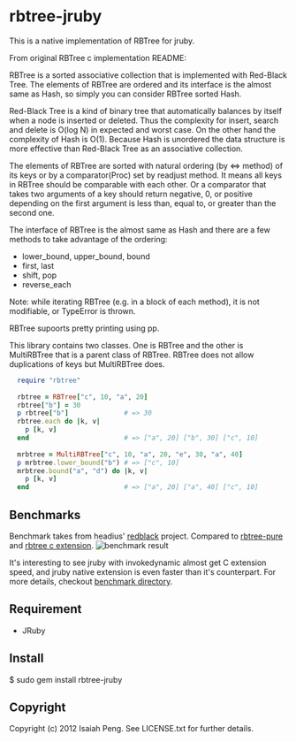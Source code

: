 rbtree-jruby
============

This is a native implementation of RBTree for jruby.

From original RBTree c implementation README: 

RBTree is a sorted associative collection that is implemented with Red-Black Tree. The elements of RBTree are ordered and its interface is the almost same as Hash, so simply you can consider RBTree sorted Hash.

Red-Black Tree is a kind of binary tree that automatically balances
by itself when a node is inserted or deleted. Thus the complexity
for insert, search and delete is O(log N) in expected and worst
case. On the other hand the complexity of Hash is O(1). Because
Hash is unordered the data structure is more effective than
Red-Black Tree as an associative collection.

The elements of RBTree are sorted with natural ordering (by <=>
method) of its keys or by a comparator(Proc) set by readjust
method. It means all keys in RBTree should be comparable with each
other. Or a comparator that takes two arguments of a key should return
negative, 0, or positive depending on the first argument is less than,
equal to, or greater than the second one.

The interface of RBTree is the almost same as Hash and there are a
few methods to take advantage of the ordering:

  * lower_bound, upper_bound, bound
  * first, last
  * shift, pop
  * reverse_each

Note: while iterating RBTree (e.g. in a block of each method), it is
not modifiable, or TypeError is thrown.

RBTree supoorts pretty printing using pp.

This library contains two classes. One is RBTree and the other is
MultiRBTree that is a parent class of RBTree. RBTree does not allow
duplications of keys but MultiRBTree does.

```ruby
  require "rbtree"
  
  rbtree = RBTree["c", 10, "a", 20]
  rbtree["b"] = 30
  p rbtree["b"]              # => 30
  rbtree.each do |k, v|
    p [k, v]
  end                        # => ["a", 20] ["b", 30] ["c", 10]
    
  mrbtree = MultiRBTree["c", 10, "a", 20, "e", 30, "a", 40]
  p mrbtree.lower_bound("b") # => ["c", 10]
  mrbtree.bound("a", "d") do |k, v|
    p [k, v]
  end                        # => ["a", 20] ["a", 40] ["c", 10]
```

Benchmarks
-----------

Benchmark takes from headius' [redblack](https://github.com/headius/redblack) project.
Compared to [rbtree-pure](https://github.com/pwnall/rbtree-pure) and
[rbtree c extension](https://github.com/skade/rbtree).
![benchmark result](https://raw.github.com/isaiah/rbtree-jruby/master/benchmark/result.png)

It's interesting to see jruby with invokedynamic almost get C extension speed, and
jruby native extension is even faster than it's counterpart.
For more details, checkout [benchmark directory](https://github.com/isaiah/rbtree-jruby/tree/master/benchmark).

Requirement
-----------

  * JRuby

Install
-------

  $ sudo gem install rbtree-jruby

Copyright
---------

Copyright (c) 2012 Isaiah Peng. See LICENSE.txt for
further details.
